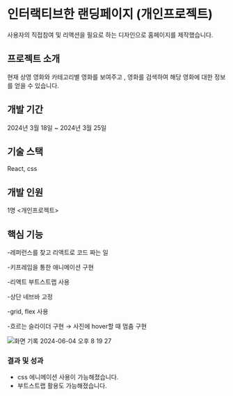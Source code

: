 
# 인터랙티브한 랜딩페이지 (개인프로젝트)  
사용자의 직접참여 및 리액션을 필요로 하는 디자인으로 홈페이지를 제작했습니다. 

## 프로젝트 소개 
현재 상영 영화와 카테고리별 영화를 보여주고 , 영화를 검색하여 해당 영화에 대한 정보를 얻을 수 있습니다. 

## 개발 기간
2024년 3월 18일 ~  2024년 3월 25일
## 기술 스택 
React, css 


## 개발 인원 
1명 <개인프로젝트> 

## 핵심 기능 
-레퍼런스를 찾고 리액트로 코드 짜는 일 

-키프레임을 통한 애니메이션 구현

-리액트 부트스트랩 사용

-상단 네브바 고정 

-grid, flex 사용 

-흐르는 슬라이더 구현 → 사진에 hover할 때 멈춤 구현


![화면 기록 2024-06-04 오후 8 19 27](https://github.com/choitoady/randing-page/assets/153695936/3f778718-a542-4082-bfae-a4f67005e326)

### 결과 및 성과 
- css 에니메이션 사용이 가능해졌습니다.
- 부트스트랩 활용도 가능해졌습니다.

